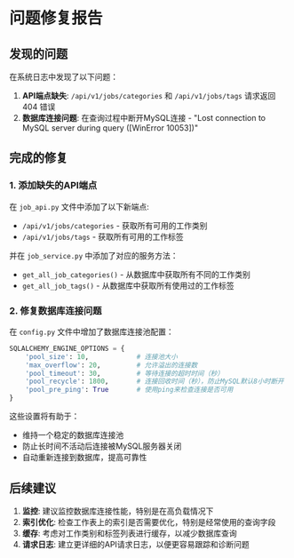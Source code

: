 # 问题修复报告

## 发现的问题

在系统日志中发现了以下问题：

1. **API端点缺失**: `/api/v1/jobs/categories` 和 `/api/v1/jobs/tags` 请求返回 404 错误
2. **数据库连接问题**: 在查询过程中断开MySQL连接 - "Lost connection to MySQL server during query ([WinError 10053])"

## 完成的修复

### 1. 添加缺失的API端点

在 `job_api.py` 文件中添加了以下新端点:

- `/api/v1/jobs/categories` - 获取所有可用的工作类别
- `/api/v1/jobs/tags` - 获取所有可用的工作标签

并在 `job_service.py` 中添加了对应的服务方法：

- `get_all_job_categories()` - 从数据库中获取所有不同的工作类别
- `get_all_job_tags()` - 从数据库中获取所有使用过的工作标签

### 2. 修复数据库连接问题

在 `config.py` 文件中增加了数据库连接池配置：

```python
SQLALCHEMY_ENGINE_OPTIONS = {
    'pool_size': 10,            # 连接池大小
    'max_overflow': 20,         # 允许溢出的连接数
    'pool_timeout': 30,         # 等待连接的超时时间（秒）
    'pool_recycle': 1800,       # 连接回收时间（秒），防止MySQL默认8小时断开
    'pool_pre_ping': True       # 使用ping来检查连接是否可用
}
```

这些设置将有助于：

- 维持一个稳定的数据库连接池
- 防止长时间不活动后连接被MySQL服务器关闭
- 自动重新连接到数据库，提高可靠性

## 后续建议

1. **监控**: 建议监控数据库连接性能，特别是在高负载情况下
2. **索引优化**: 检查工作表上的索引是否需要优化，特别是经常使用的查询字段
3. **缓存**: 考虑对工作类别和标签列表进行缓存，以减少数据库查询
4. **请求日志**: 建立更详细的API请求日志，以便更容易跟踪和诊断问题
